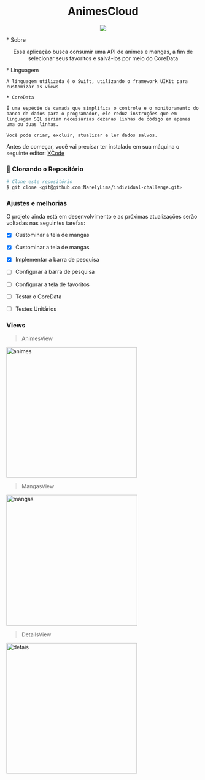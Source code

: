 <h1 align="center"> AnimesCloud </h1>
<p align="center"><img src="http://img.shields.io/static/v1?label=STATUS&message=EM%20DESENVOLVIMENTO&color=GREEN&style=for-the-badge"/></p>
<!--ts-->
   * Sobre
   <p align="center"> Essa aplicação busca consumir uma API de animes e mangas, a fim de selecionar seus favoritos e salvá-los por meio do CoreData</p>
   * Linguagem
    
    A linguagem utilizada é o Swift, utilizando o framework UIKit para customizar as views
    
    * CoreData
    
    É uma espécie de camada que simplifica o controle e o monitoramento do banco de dados para o programador, ele reduz instruções que em    linguagem SQL seriam necessárias dezenas linhas de código em apenas uma ou duas linhas.
    
    Você pode criar, excluir, atualizar e ler dados salvos.

Antes de começar, você vai precisar ter instalado em sua máquina o seguinte editor:
[XCode](https://apps.apple.com/br/app/xcode/id497799835?mt=12)

### 🎲 Clonando o Repositório

```bash
# Clone este repositório
$ git clone <git@github.com:NarelyLima/individual-challenge.git>
```

### Ajustes e melhorias

O projeto ainda está em desenvolvimento e as próximas atualizações serão voltadas nas seguintes tarefas:

- [x] Custominar a tela de mangas
- [x] Custominar a tela de mangas
- [x] Implementar a barra de pesquisa
- [ ] Configurar a barra de pesquisa
- [ ] Configurar a tela de favoritos
- [ ] Testar o CoreData

- [ ] Testes Unitários

### Views

> AnimesView

<img width="340" alt="animes" src="https://user-images.githubusercontent.com/92168493/199249840-f41fd4fc-0b78-4fd8-9a21-b2ea76823a08.png">

> MangasView

<img width="341" alt="mangas" src="https://user-images.githubusercontent.com/92168493/199249859-a1605bf8-d1df-40fc-8329-b47114c59825.png">

> DetailsView

<img width="340" alt="detais" src="https://user-images.githubusercontent.com/92168493/199249862-2b7f0647-d6d2-4550-bedc-3671f6b08b8c.png">
